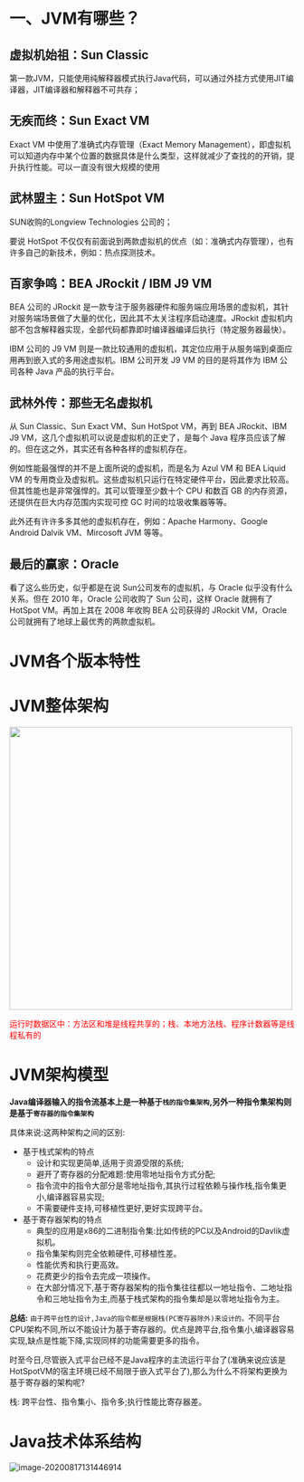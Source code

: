 # 一、JVM有哪些？

## 虚拟机始祖：Sun Classic

第一款JVM，只能使用纯解释器模式执行Java代码，可以通过外挂方式使用JIT编译器，JIT编译器和解释器不可共存；



## 无疾而终：Sun Exact VM

 Exact VM 中使用了准确式内存管理（Exact Memory Management），即虚拟机可以知道内存中某个位置的数据具体是什么类型，这样就减少了查找的的开销，提升执行性能。可以一直没有很大规模的使用



## 武林盟主：Sun HotSpot VM

SUN收购的Longview Technologies 公司的；

要说 HotSpot 不仅仅有前面说到两款虚拟机的优点（如：准确式内存管理），也有许多自己的新技术，例如：热点探测技术。



## 百家争鸣：BEA JRockit / IBM J9 VM

BEA 公司的 JRockit 是一款专注于服务器硬件和服务端应用场景的虚拟机，其针对服务端场景做了大量的优化，因此其不太关注程序启动速度。JRockit 虚拟机内部不包含解释器实现，全部代码都靠即时编译器编译后执行（特定服务器最快）。

IBM 公司的 J9 VM 则是一款比较通用的虚拟机，其定位应用于从服务端到桌面应用再到嵌入式的多用途虚拟机。IBM 公司开发 J9 VM 的目的是将其作为 IBM 公司各种 Java 产品的执行平台。



## 武林外传：那些无名虚拟机

从 Sun Classic、Sun Exact VM、Sun HotSpot VM，再到 BEA JRockit、IBM J9 VM，这几个虚拟机可以说是虚拟机的正史了，是每个 Java 程序员应该了解的。但在这之外，其实还有各种各样的虚拟机存在。

例如性能最强悍的并不是上面所说的虚拟机，而是名为 Azul VM 和 BEA Liquid VM 的专用商业及虚拟机。这些虚拟机只运行在特定硬件平台，因此要求比较高。但其性能也是非常强悍的。其可以管理至少数十个 CPU 和数百 GB 的内存资源，还提供在巨大内存范围内实现可控 GC 时间的垃圾收集器等等。

此外还有许许多多其他的虚拟机存在，例如：Apache Harmony、Google Android Dalvik VM、Mircosoft JVM 等等。



## 最后的赢家：Oracle

看了这么些历史，似乎都是在说 Sun公司发布的虚拟机，与 Oracle 似乎没有什么关系。但在 2010 年，Oracle 公司收购了 Sun 公司，这样 Oracle 就拥有了 HotSpot VM。再加上其在 2008 年收购 BEA 公司获得的 JRockit VM，Oracle 公司就拥有了地球上最优秀的两款虚拟机。



# JVM各个版本特性





# JVM整体架构

<img src="https://gitee.com/firewolf/allinone/raw/master/images/image-20200817140202381.png" with="500" height="500" />



​	 <font color=red>运行时数据区中：方法区和堆是线程共享的；栈、本地方法栈、程序计数器等是线程私有的</font>

# JVM架构模型

**Java编译器输入的指令流基本上是一种基于`栈的指令集架构`,另外一种指令集架构则是基于`寄存器的指令集架构`**

具体来说:这两种架构之间的区别:

- 基于栈式架构的特点
  - 设计和实现更简单,适用于资源受限的系统;
  - 避开了寄存器的分配难题:使用零地址指令方式分配;
  - 指令流中的指令大部分是零地址指令,其执行过程依赖与操作栈,指令集更小,编译器容易实现;
  - 不需要硬件支持,可移植性更好,更好实现跨平台。
- 基于寄存器架构的特点
  - 典型的应用是x86的二进制指令集:比如传统的PC以及Android的Davlik虚拟机。
  - 指令集架构则完全依赖硬件,可移植性差。
  - 性能优秀和执行更高效。
  - 花费更少的指令去完成一项操作。
  - 在大部分情况下,基于寄存器架构的指令集往往都以一地址指令、二地址指令和三地址指令为主,而基于栈式架构的指令集却是以零地址指令为主。

**总结:**
 `由于跨平台性的设计,Java的指令都是根据栈(PC寄存器除外)来设计的。`不同平台CPU架构不同,所以不能设计为基于寄存器的。优点是跨平台,指令集小,编译器容易实现,缺点是性能下降,实现同样的功能需要更多的指令。

时至今日,尽管嵌入式平台已经不是Java程序的主流运行平台了(准确来说应该是HotSpotVM的宿主环境已经不局限于嵌入式平台了),那么为什么不将架构更换为基于寄存器的架构呢?

栈:
 跨平台性、指令集小、指令多;执行性能比寄存器差。

# Java技术体系结构

![image-20200817131446914](https://gitee.com/firewolf/allinone/raw/master/images/image-20200817131446914.png)

